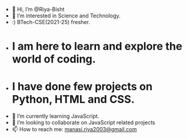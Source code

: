 - 👋 Hi, I’m @Riya-Bisht
- 👀 I’m interested in Science and Technology. 
- :) BTech-CSE(2021-25) fresher.
- # I am here to learn and explore the world of coding. 
- # I have done few projects on Python, HTML and CSS. 
- 🌱 I’m currently learning JavaScript.
- 💞️ I’m looking to collaborate on JavaScript related projects
- 📫 How to reach me: manasi.riya2003@gmail.com

<!---
Riya-Bisht/Riya-Bisht is a ✨ special ✨ repository because its `README.md` (this file) appears on your GitHub profile.
You can click the Preview link to take a look at your changes.
--->
